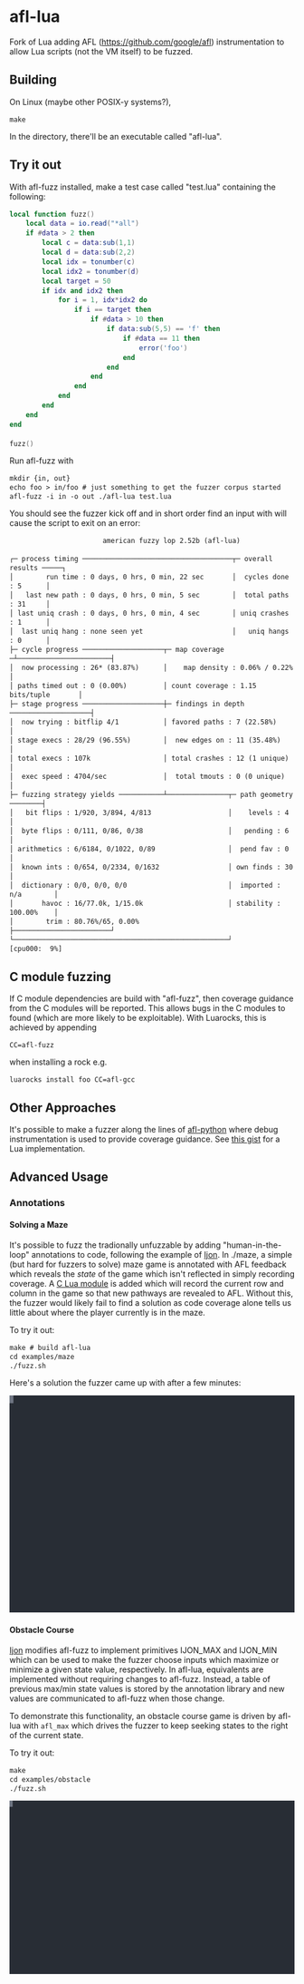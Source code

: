 # afl-lua
Fork of Lua adding AFL (https://github.com/google/afl) instrumentation to allow Lua scripts (not the VM itself) to be fuzzed.

## Building

On Linux (maybe other POSIX-y systems?), 

```
make
```

In the directory, there'll be an executable called "afl-lua".

## Try it out

With afl-fuzz installed, make a test case called "test.lua" containing the following:

```lua
local function fuzz()
    local data = io.read("*all")
    if #data > 2 then
        local c = data:sub(1,1)
        local d = data:sub(2,2)
        local idx = tonumber(c)
        local idx2 = tonumber(d)
        local target = 50
        if idx and idx2 then
            for i = 1, idx*idx2 do
                if i == target then
                    if #data > 10 then
                        if data:sub(5,5) == 'f' then
                            if #data == 11 then
                                error('foo')
                            end
                        end
                    end
                end
            end
        end
    end
end

fuzz()
```

Run afl-fuzz with

```
mkdir {in, out}
echo foo > in/foo # just something to get the fuzzer corpus started
afl-fuzz -i in -o out ./afl-lua test.lua
```

You should see the fuzzer kick off and in short order find an input with will cause the script to exit on an error:

```
                       american fuzzy lop 2.52b (afl-lua)

┌─ process timing ─────────────────────────────────────┬─ overall results ─────┐
│        run time : 0 days, 0 hrs, 0 min, 22 sec       │  cycles done : 5      │
│   last new path : 0 days, 0 hrs, 0 min, 5 sec        │  total paths : 31     │
│ last uniq crash : 0 days, 0 hrs, 0 min, 4 sec        │ uniq crashes : 1      │
│  last uniq hang : none seen yet                      │   uniq hangs : 0      │
├─ cycle progress ────────────────────┬─ map coverage ─┴───────────────────────┤
│  now processing : 26* (83.87%)      │    map density : 0.06% / 0.22%         │
│ paths timed out : 0 (0.00%)         │ count coverage : 1.15 bits/tuple       │
├─ stage progress ────────────────────┼─ findings in depth ────────────────────┤
│  now trying : bitflip 4/1           │ favored paths : 7 (22.58%)             │
│ stage execs : 28/29 (96.55%)        │  new edges on : 11 (35.48%)            │
│ total execs : 107k                  │ total crashes : 12 (1 unique)          │
│  exec speed : 4704/sec              │  total tmouts : 0 (0 unique)           │
├─ fuzzing strategy yields ───────────┴───────────────┬─ path geometry ────────┤
│   bit flips : 1/920, 3/894, 4/813                   │    levels : 4          │
│  byte flips : 0/111, 0/86, 0/38                     │   pending : 6          │
│ arithmetics : 6/6184, 0/1022, 0/89                  │  pend fav : 0          │
│  known ints : 0/654, 0/2334, 0/1632                 │ own finds : 30         │
│  dictionary : 0/0, 0/0, 0/0                         │  imported : n/a        │
│       havoc : 16/77.0k, 1/15.0k                     │ stability : 100.00%    │
│        trim : 80.76%/65, 0.00%                      ├────────────────────────┘
└─────────────────────────────────────────────────────┘          [cpu000:  9%]
```
## C module fuzzing

If C module dependencies are build with "afl-fuzz", then coverage guidance from the C modules will be reported. This allows
bugs in the C modules to found (which are more likely to be exploitable). With Luarocks, this is achieved by appending

```
CC=afl-fuzz
```
when installing a rock e.g.

```
luarocks install foo CC=afl-gcc
```

## Other Approaches

It's possible to make a fuzzer along the lines of [afl-python](https://github.com/jwilk/python-afl) where debug instrumentation is used to provide coverage guidance. See [this gist](https://gist.github.com/stevenjohnstone/2236f632bb58697311cd01ea1cafbbc6) for a Lua implementation. 


## Advanced Usage

### Annotations

#### Solving a Maze

It's possible to fuzz the tradionally unfuzzable by adding "human-in-the-loop" annotations to code, following the example of [Ijon](https://github.com/RUB-SysSec/ijon). In ./maze, a simple (but hard for fuzzers to solve) maze game
is annotated with AFL feedback which reveals the _state_ of the game which isn't reflected in simply
recording coverage. A [C Lua module](/annotations/annotations.c) is added which will record the current row and column in the game so that new pathways are revealed to AFL. Without this, the fuzzer would likely fail to find a solution as code coverage alone tells us little about where the player currently is in the maze.

To try it out:

```
make # build afl-lua
cd examples/maze
./fuzz.sh
```

Here's a solution the fuzzer came up with after a few minutes:

![solution](./examples/maze/maze.svg)

#### Obstacle Course

[Ijon](https://github.com/RUB-SysSec/ijon) modifies afl-fuzz to implement primitives IJON_MAX and IJON_MIN which can be used to make the fuzzer choose inputs which maximize or minimize a given state value, respectively.
In afl-lua, equivalents are implemented without requiring changes to afl-fuzz. Instead, a table of previous max/min state values is stored by the annotation library and new values are communicated to afl-fuzz when those
change.

To demonstrate this functionality, an obstacle course game is driven by afl-lua with ```afl_max``` which drives the fuzzer to keep seeking states to the right of the current state.

To try it out:

```
make
cd examples/obstacle
./fuzz.sh
```

![solution](./examples/obstacles/obstacle.svg)




